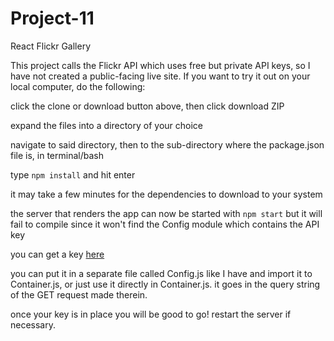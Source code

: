 # Project-11
React Flickr Gallery

This project calls the Flickr API which uses free but private API keys, so I have not created a public-facing live site. If you want to try it out on your local computer, do the following:


click the clone or download button above, then click download ZIP

expand the files into a directory of your choice

navigate to said directory, then to the sub-directory where the package.json file is, in terminal/bash

type `npm install` and hit enter

it may take a few minutes for the dependencies to download to your system

the server that renders the app can now be started with `npm start` but it will fail to compile since it won't find the Config module which contains the API key

you can get a key [here](https://www.flickr.com/services/apps/create/) 

you can put it in a separate file called Config.js like I have and import it to Container.js, or just use it directly in Container.js. it goes in the query string of the GET request made therein.

once your key is in place you will be good to go! restart the server if necessary.


